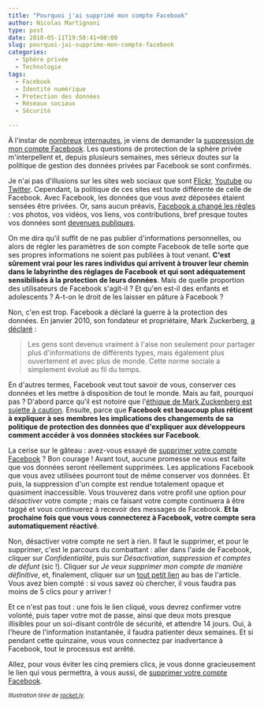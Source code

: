 ```yaml
---
title: "Pourquoi j'ai supprimé mon compte Facebook"
author: Nicolas Martignoni
type: post
date: 2010-05-11T19:50:41+00:00
slug: pourquoi-jai-supprime-mon-compte-facebook
categories:
  - Sphère privée
  - Technologie
tags:
  - Facebook
  - Identité numérique
  - Protection des données
  - Réseaux sociaux
  - Sécurité

---
```

À l'instar de [nombreux][1] [internautes][2], je viens de demander la [suppression de mon compte Facebook][3]. Les questions de protection de la sphère privée m'interpellent et, depuis plusieurs semaines, mes sérieux doutes sur la politique de gestion des données privées par Facebook se sont confirmés.

Je n'ai pas d'illusions sur les sites web sociaux que sont [Flickr][4], [Youtube][5] ou [Twitter][6]. Cependant, la politique de ces sites est toute différente de celle de Facebook. Avec Facebook, les données que vous avez déposées étaient sensées être privées. Or, sans aucun préavis, [Facebook a changé les règles][7] : vos photos, vos vidéos, vos liens, vos contributions, bref presque toutes vos données sont [devenues publiques][8].

On me dira qu'il suffit de ne pas publier d'informations personnelles, ou alors de régler les paramètres de son compte Facebook de telle sorte que ses propres informations ne soient pas publiées à tout venant. **C'est sûrement vrai pour les rares individus qui arrivent à trouver leur chemin dans le labyrinthe des réglages de Facebook et qui sont adéquatement sensibilisés à la protection de leurs données**. Mais de quelle proportion des utilisateurs de Facebook s'agit-il ? Et qu'en est-il des enfants et adolescents ? A-t-on le droit de les laisser en pâture à Facebook ?

<!--more-->

Non, c'en est trop. Facebook a déclaré la guerre à la protection des données. En janvier 2010, son fondateur et propriétaire, Mark Zuckerberg, [a déclaré][9] :

> Les gens sont devenus vraiment à l'aise non seulement pour partager plus d'informations de différents types, mais également plus ouvertement et avec plus de monde. Cette norme sociale a simplement évolué au fil du temps.

En d'autres termes, Facebook veut tout savoir de vous, conserver ces données et les mettre à disposition de tout le monde. Mais au fait, pourquoi pas ? D'abord parce qu'il est notoire que l'[éthique de Mark Zuckenberg est sujette à caution][10]. Ensuite, parce que **Facebook est beaucoup plus réticent à expliquer à ses membres les implications des changements de sa politique de protection des données que d'expliquer aux développeurs comment accéder à vos données stockées sur Facebook**.

La cerise sur le gâteau : avez-vous essayé de [supprimer votre compte Facebook][3] ? Bon courage ! Avant tout, aucune promesse ne vous est faite que vos données seront réellement supprimées. Les applications Facebook que vous avez utilisées pourront tout de même conserver vos données. Et puis, la suppression d'un compte est rendue totalement opaque et quasiment inaccessible. Vous trouverez dans votre profil une option pour _désactiver_ votre compte ; mais ce faisant votre compte continuera à être taggé et vous continuerez à recevoir des messages de Facebook. **Et la prochaine fois que vous vous connecterez à Facebook, votre compte sera automatiquement réactivé**.

Non, désactiver votre compte ne sert à rien. Il faut le supprimer, et pour le supprimer, c'est le parcours du combattant : aller dans l'aide de Facebook, cliquer sur _Confidentialité_, puis sur _Désactivation, suppression et comptes de défunt_ (sic !). Cliquer sur _Je veux supprimer mon compte de manière définitive_, et, finalement, cliquer sur un [tout petit lien][3] au bas de l'article. Vous avez bien compté : si vous savez où chercher, il vous faudra pas moins de 5 clics pour y arriver !

Et ce n'est pas tout : une fois le lien cliqué, vous devrez confirmer votre volonté, puis taper votre mot de passe, ainsi que deux mots presque illisibles pour un soi-disant contrôle de sécurité, et attendre 14 jours. Oui, à l'heure de l'information instantanée, il faudra patienter deux semaines. Et si pendant cette quinzaine, vous vous connectez par inadvertance à Facebook, tout le processus est arrêté.

Allez, pour vous éviter les cinq premiers clics, je vous donne gracieusement le lien qui vous permettra, à vous aussi, de [supprimer votre compte Facebook][3].

<small>_Illustration tirée de [rocket.ly][1]._</small>

 [1]: http://www.rocket.ly/home/2010/4/26/top-ten-reasons-you-should-quit-facebook.html
 [2]: http://bloggy.com/2010/05/i_deleted_my_faceboo.html
 [3]: https://www.facebook.com/help/contact.php?show_form=delete_account
 [4]: https://www.flickr.com/
 [5]: https://www.youtube.com/
 [6]: https://twitter.com/
 [7]: http://mattmckeon.com/facebook-privacy/
 [8]: https://www.eff.org/deeplinks/2010/04/facebook-timeline
 [9]: http://www.readwriteweb.com/archives/facebooks_zuckerberg_says_the_age_of_privacy_is_ov.php
 [10]: https://www.businessinsider.com/how-mark-zuckerberg-hacked-into-the-harvard-crimson-2010-3?IR=T
